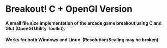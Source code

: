 <h1>Breakout! C + OpenGl Version</h1>
<h4>A small file size implementation of the arcade game breakout using C and Glut (OpenGl Utility Toolkit).</h4>
<h4>Works for both Windows and Linux. (Resolution/Scaling may be broken)</h4>
